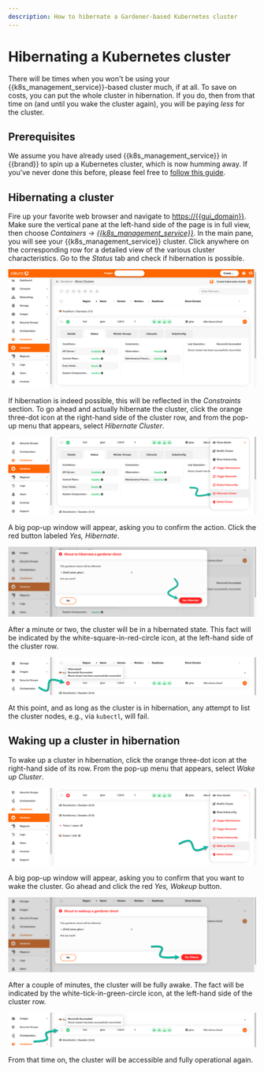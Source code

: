 ```yaml
---
description: How to hibernate a Gardener-based Kubernetes cluster
---
```

# Hibernating a Kubernetes cluster

There will be times when you won't be using your {{k8s_management_service}}-based cluster
much, if at all. To save on costs, you can put the whole cluster in
hibernation. If you do, then from that time on (and until you wake the
cluster again), you will be paying *less* for the cluster.

## Prerequisites

We assume you have already used {{k8s_management_service}} in {{brand}} to spin up a
Kubernetes cluster, which is now humming away. If you've never done
this before, please feel free to [follow this
guide](../create-shoot-cluster).

## Hibernating a cluster

Fire up your favorite web browser and navigate to
<https://{{gui_domain}}>. Make sure the vertical pane at the left-hand
side of the page is in full view, then choose
*Containers → [{{k8s_management_service}}](https://{{gui_domain}}/containers/gardener)*.
In the main pane, you will see your {{k8s_management_service}} cluster.  Click anywhere
on the corresponding row for a detailed view of the various cluster
characteristics. Go to the *Status* tab and check if hibernation is
possible.

![{{k8s_management_service}} cluster status](assets/garhiber-01.png)

If hibernation is indeed possible, this will be reflected in the
*Constraints* section. To go ahead and actually hibernate the cluster,
click the orange three-dot icon at the right-hand side of the cluster
row, and from the pop-up menu that appears, select *Hibernate Cluster*.

![Hibernate cluster](assets/garhiber-02.png)

A big pop-up window will appear, asking you to confirm the action.
Click the red button labeled *Yes, Hibernate*.

![Confirm cluster hibernation](assets/garhiber-03.png)

After a minute or two, the cluster will be in a hibernated state. This
fact will be indicated by the white-square-in-red-circle icon, at the
left-hand side of the cluster row.

![Cluster in hibernation](assets/garhiber-04.png)

At this point, and as long as the cluster is in hibernation, any
attempt to list the cluster nodes, e.g., via `kubectl`, will fail.

## Waking up a cluster in hibernation

To wake up a cluster in hibernation, click the orange three-dot icon
at the right-hand side of its row. From the pop-up menu that appears,
select *Wake up Cluster*.

![Wake up cluster](assets/garhiber-05.png)

A big pop-up window will appear, asking you to confirm that you want
to wake the cluster. Go ahead and click the red *Yes, Wakeup* button.

![Confirm cluster wake-up](assets/garhiber-06.png)

After a couple of minutes, the cluster will be fully awake. The fact
will be indicated by the white-tick-in-green-circle icon, at the
left-hand side of the cluster row.

![Cluster awake](assets/garhiber-07.png)

From that time on, the cluster will be accessible and fully operational again.
